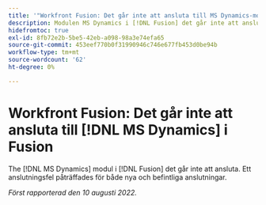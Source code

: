 ```yaml
---
title: '"Workfront Fusion: Det går inte att ansluta till MS Dynamics-modulen i Fusion'
description: Modulen MS Dynamics i [!DNL Fusion] det går inte att ansluta. Ett anslutningsfel kan inte verifieras för både nya och befintliga anslutningar.
hidefromtoc: true
exl-id: 8fb72e2b-5be5-42eb-a098-98a3e74efa65
source-git-commit: 453eef770b0f31990946c746e677fb453d0be94b
workflow-type: tm+mt
source-wordcount: '62'
ht-degree: 0%

---
```


# Workfront Fusion: Det går inte att ansluta till [!DNL MS Dynamics] i Fusion

The [!DNL MS Dynamics] modul i [!DNL Fusion] det går inte att ansluta. Ett anslutningsfel påträffades för både nya och befintliga anslutningar.

_Först rapporterad den 10 augusti 2022._
